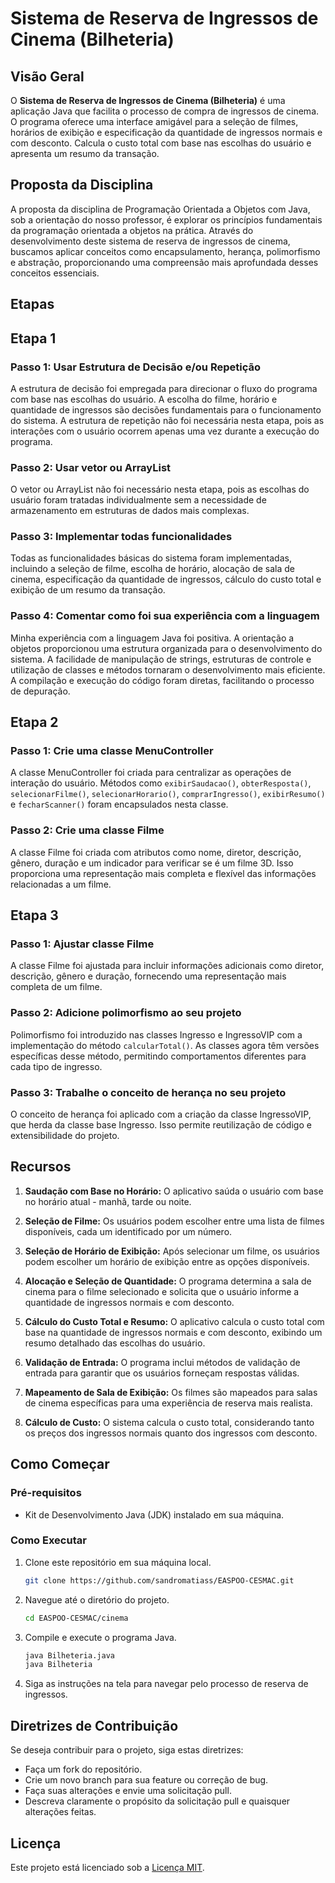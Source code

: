 # Sistema de Reserva de Ingressos de Cinema (Bilheteria)

## Visão Geral

O **Sistema de Reserva de Ingressos de Cinema (Bilheteria)** é uma aplicação Java que facilita o processo de compra de ingressos de cinema. O programa oferece uma interface amigável para a seleção de filmes, horários de exibição e especificação da quantidade de ingressos normais e com desconto. Calcula o custo total com base nas escolhas do usuário e apresenta um resumo da transação.

## Proposta da Disciplina

A proposta da disciplina de Programação Orientada a Objetos com Java, sob a orientação do nosso professor, é explorar os princípios fundamentais da programação orientada a objetos na prática. Através do desenvolvimento deste sistema de reserva de ingressos de cinema, buscamos aplicar conceitos como encapsulamento, herança, polimorfismo e abstração, proporcionando uma compreensão mais aprofundada desses conceitos essenciais.

## Etapas

## Etapa 1

### Passo 1: Usar Estrutura de Decisão e/ou Repetição
A estrutura de decisão foi empregada para direcionar o fluxo do programa com base nas escolhas do usuário. A escolha do filme, horário e quantidade de ingressos são decisões fundamentais para o funcionamento do sistema. A estrutura de repetição não foi necessária nesta etapa, pois as interações com o usuário ocorrem apenas uma vez durante a execução do programa.

### Passo 2: Usar vetor ou ArrayList
O vetor ou ArrayList não foi necessário nesta etapa, pois as escolhas do usuário foram tratadas individualmente sem a necessidade de armazenamento em estruturas de dados mais complexas.

### Passo 3: Implementar todas funcionalidades
Todas as funcionalidades básicas do sistema foram implementadas, incluindo a seleção de filme, escolha de horário, alocação de sala de cinema, especificação da quantidade de ingressos, cálculo do custo total e exibição de um resumo da transação.

### Passo 4: Comentar como foi sua experiência com a linguagem
Minha experiência com a linguagem Java foi positiva. A orientação a objetos proporcionou uma estrutura organizada para o desenvolvimento do sistema. A facilidade de manipulação de strings, estruturas de controle e utilização de classes e métodos tornaram o desenvolvimento mais eficiente. A compilação e execução do código foram diretas, facilitando o processo de depuração.

## Etapa 2

### Passo 1: Crie uma classe MenuController
A classe MenuController foi criada para centralizar as operações de interação do usuário. Métodos como `exibirSaudacao()`, `obterResposta()`, `selecionarFilme()`, `selecionarHorario()`, `comprarIngresso()`, `exibirResumo()` e `fecharScanner()` foram encapsulados nesta classe.

### Passo 2: Crie uma classe Filme
A classe Filme foi criada com atributos como nome, diretor, descrição, gênero, duração e um indicador para verificar se é um filme 3D. Isso proporciona uma representação mais completa e flexível das informações relacionadas a um filme.

## Etapa 3

### Passo 1: Ajustar classe Filme
A classe Filme foi ajustada para incluir informações adicionais como diretor, descrição, gênero e duração, fornecendo uma representação mais completa de um filme.

### Passo 2: Adicione polimorfismo ao seu projeto
Polimorfismo foi introduzido nas classes Ingresso e IngressoVIP com a implementação do método `calcularTotal()`. As classes agora têm versões específicas desse método, permitindo comportamentos diferentes para cada tipo de ingresso.

### Passo 3: Trabalhe o conceito de herança no seu projeto
O conceito de herança foi aplicado com a criação da classe IngressoVIP, que herda da classe base Ingresso. Isso permite reutilização de código e extensibilidade do projeto.


## Recursos

1. **Saudação com Base no Horário:** O aplicativo saúda o usuário com base no horário atual - manhã, tarde ou noite.

2. **Seleção de Filme:** Os usuários podem escolher entre uma lista de filmes disponíveis, cada um identificado por um número.

3. **Seleção de Horário de Exibição:** Após selecionar um filme, os usuários podem escolher um horário de exibição entre as opções disponíveis.

4. **Alocação e Seleção de Quantidade:** O programa determina a sala de cinema para o filme selecionado e solicita que o usuário informe a quantidade de ingressos normais e com desconto.

5. **Cálculo do Custo Total e Resumo:** O aplicativo calcula o custo total com base na quantidade de ingressos normais e com desconto, exibindo um resumo detalhado das escolhas do usuário.

6. **Validação de Entrada:** O programa inclui métodos de validação de entrada para garantir que os usuários forneçam respostas válidas.

7. **Mapeamento de Sala de Exibição:** Os filmes são mapeados para salas de cinema específicas para uma experiência de reserva mais realista.

8. **Cálculo de Custo:** O sistema calcula o custo total, considerando tanto os preços dos ingressos normais quanto dos ingressos com desconto.

## Como Começar

### Pré-requisitos

- Kit de Desenvolvimento Java (JDK) instalado em sua máquina.

### Como Executar

1. Clone este repositório em sua máquina local.

    ```bash
    git clone https://github.com/sandromatiass/EASPOO-CESMAC.git
    ```

2. Navegue até o diretório do projeto.

    ```bash
    cd EASPOO-CESMAC/cinema
    ```

3. Compile e execute o programa Java.

    ```bash
    java Bilheteria.java
    java Bilheteria
    ```

4. Siga as instruções na tela para navegar pelo processo de reserva de ingressos.

## Diretrizes de Contribuição

Se deseja contribuir para o projeto, siga estas diretrizes:

- Faça um fork do repositório.
- Crie um novo branch para sua feature ou correção de bug.
- Faça suas alterações e envie uma solicitação pull.
- Descreva claramente o propósito da solicitação pull e quaisquer alterações feitas.

## Licença

Este projeto está licenciado sob a [Licença MIT](LICENSE).